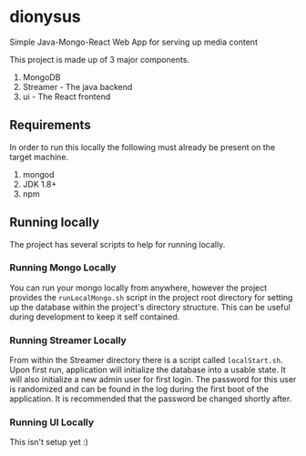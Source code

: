 # dionysus
Simple Java-Mongo-React Web App for serving up media content

This project is made up of 3 major components.
1) MongoDB
2) Streamer - The java backend
3) ui - The React frontend

## Requirements
In order to run this locally the following must already be present on the target machine.
1) mongod
2) JDK 1.8+
3) npm

## Running locally
The project has several scripts to help for running locally.

### Running Mongo Locally
You can run your mongo locally from anywhere, however the project provides the `runLocalMongo.sh` script in the project root directory for setting up the database within the project's directory structure. This can be useful during development to keep it self contained.

### Running Streamer Locally
From within the Streamer directory there is a script called `localStart.sh`. Upon first run, application will initialize the database into a usable state. It will also initialize a new admin user for first login. The password for this user is randomized and can be found in the log during the first boot of the application. It is recommended that the password be changed shortly after.

### Running UI Locally
This isn't setup yet :)
